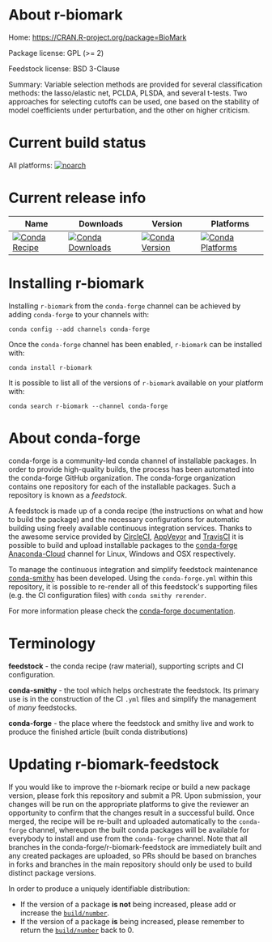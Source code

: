 About r-biomark
===============

Home: https://CRAN.R-project.org/package=BioMark

Package license: GPL (>= 2)

Feedstock license: BSD 3-Clause

Summary: Variable selection methods are provided for several classification methods: the lasso/elastic net, PCLDA, PLSDA, and several t-tests. Two approaches for selecting cutoffs can be used, one based on the stability of model coefficients under perturbation, and the other on higher criticism.



Current build status
====================

All platforms:
[![noarch](https://img.shields.io/circleci/project/github/conda-forge/r-biomark-feedstock/master.svg?label=noarch)](https://circleci.com/gh/conda-forge/r-biomark-feedstock)

Current release info
====================

| Name | Downloads | Version | Platforms |
| --- | --- | --- | --- |
| [![Conda Recipe](https://img.shields.io/badge/recipe-r--biomark-green.svg)](https://anaconda.org/conda-forge/r-biomark) | [![Conda Downloads](https://img.shields.io/conda/dn/conda-forge/r-biomark.svg)](https://anaconda.org/conda-forge/r-biomark) | [![Conda Version](https://img.shields.io/conda/vn/conda-forge/r-biomark.svg)](https://anaconda.org/conda-forge/r-biomark) | [![Conda Platforms](https://img.shields.io/conda/pn/conda-forge/r-biomark.svg)](https://anaconda.org/conda-forge/r-biomark) |

Installing r-biomark
====================

Installing `r-biomark` from the `conda-forge` channel can be achieved by adding `conda-forge` to your channels with:

```
conda config --add channels conda-forge
```

Once the `conda-forge` channel has been enabled, `r-biomark` can be installed with:

```
conda install r-biomark
```

It is possible to list all of the versions of `r-biomark` available on your platform with:

```
conda search r-biomark --channel conda-forge
```


About conda-forge
=================

conda-forge is a community-led conda channel of installable packages.
In order to provide high-quality builds, the process has been automated into the
conda-forge GitHub organization. The conda-forge organization contains one repository
for each of the installable packages. Such a repository is known as a *feedstock*.

A feedstock is made up of a conda recipe (the instructions on what and how to build
the package) and the necessary configurations for automatic building using freely
available continuous integration services. Thanks to the awesome service provided by
[CircleCI](https://circleci.com/), [AppVeyor](https://www.appveyor.com/)
and [TravisCI](https://travis-ci.org/) it is possible to build and upload installable
packages to the [conda-forge](https://anaconda.org/conda-forge)
[Anaconda-Cloud](https://anaconda.org/) channel for Linux, Windows and OSX respectively.

To manage the continuous integration and simplify feedstock maintenance
[conda-smithy](https://github.com/conda-forge/conda-smithy) has been developed.
Using the ``conda-forge.yml`` within this repository, it is possible to re-render all of
this feedstock's supporting files (e.g. the CI configuration files) with ``conda smithy rerender``.

For more information please check the [conda-forge documentation](https://conda-forge.org/docs/).

Terminology
===========

**feedstock** - the conda recipe (raw material), supporting scripts and CI configuration.

**conda-smithy** - the tool which helps orchestrate the feedstock.
                   Its primary use is in the construction of the CI ``.yml`` files
                   and simplify the management of *many* feedstocks.

**conda-forge** - the place where the feedstock and smithy live and work to
                  produce the finished article (built conda distributions)


Updating r-biomark-feedstock
============================

If you would like to improve the r-biomark recipe or build a new
package version, please fork this repository and submit a PR. Upon submission,
your changes will be run on the appropriate platforms to give the reviewer an
opportunity to confirm that the changes result in a successful build. Once
merged, the recipe will be re-built and uploaded automatically to the
`conda-forge` channel, whereupon the built conda packages will be available for
everybody to install and use from the `conda-forge` channel.
Note that all branches in the conda-forge/r-biomark-feedstock are
immediately built and any created packages are uploaded, so PRs should be based
on branches in forks and branches in the main repository should only be used to
build distinct package versions.

In order to produce a uniquely identifiable distribution:
 * If the version of a package **is not** being increased, please add or increase
   the [``build/number``](https://conda.io/docs/user-guide/tasks/build-packages/define-metadata.html#build-number-and-string).
 * If the version of a package **is** being increased, please remember to return
   the [``build/number``](https://conda.io/docs/user-guide/tasks/build-packages/define-metadata.html#build-number-and-string)
   back to 0.
